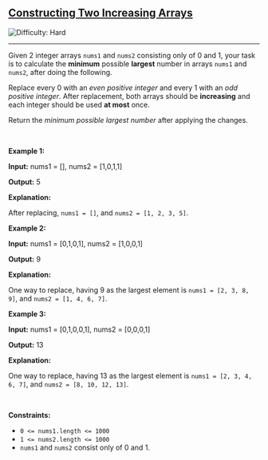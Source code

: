 <h2><a href="https://leetcode.com/problems/constructing-two-increasing-arrays">Constructing Two Increasing Arrays</a></h2> <img src='https://img.shields.io/badge/Difficulty-Hard-red' alt='Difficulty: Hard' /><hr><p>Given 2 integer arrays <code>nums1</code> and <code>nums2</code> consisting only of 0 and 1, your task is to calculate the <strong>minimum</strong> possible <strong>largest</strong> number in arrays <code>nums1</code> and <code>nums2</code>, after doing the following.</p>

<p>Replace every 0 with an <em>even positive integer</em> and every 1 with an <em>odd positive integer</em>. After replacement, both arrays should be <strong>increasing</strong> and each integer should be used <strong>at most</strong> once.</p>

<p>Return the <em>minimum possible largest number</em> after applying the changes.</p>

<p>&nbsp;</p>
<p><strong class="example">Example 1:</strong></p>

<div class="example-block">
<p><strong>Input:</strong> <span class="example-io">nums1 = [], nums2 = [1,0,1,1]</span></p>

<p><strong>Output:</strong> <span class="example-io">5</span></p>

<p><strong>Explanation:</strong></p>

<p>After replacing, <code>nums1 = []</code>, and <code>nums2 = [1, 2, 3, 5]</code>.</p>
</div>

<p><strong class="example">Example 2:</strong></p>

<div class="example-block">
<p><strong>Input:</strong> <span class="example-io">nums1 = [0,1,0,1], nums2 = [1,0,0,1]</span></p>

<p><strong>Output:</strong> <span class="example-io">9</span></p>

<p><strong>Explanation:</strong></p>

<p>One way to replace, having 9 as the largest element is <code>nums1 = [2, 3, 8, 9]</code>, and <code>nums2 = [1, 4, 6, 7]</code>.</p>
</div>

<p><strong class="example">Example 3:</strong></p>

<div class="example-block">
<p><strong>Input:</strong> <span class="example-io">nums1 = [0,1,0,0,1], nums2 = [0,0,0,1]</span></p>

<p><strong>Output:</strong> <span class="example-io">13</span></p>

<p><strong>Explanation:</strong></p>

<p>One way to replace, having 13 as the largest element is <code>nums1 = [2, 3, 4, 6, 7]</code>, and <code>nums2 = [8, 10, 12, 13]</code>.</p>
</div>

<p>&nbsp;</p>
<p><strong>Constraints:</strong></p>

<ul>
	<li><code>0 &lt;= nums1.length &lt;= 1000</code></li>
	<li><code>1 &lt;= nums2.length &lt;= 1000</code></li>
	<li><code>nums1</code> and <code>nums2</code> consist only of 0 and 1.</li>
</ul>
